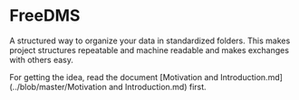 # FreeDMS
A structured way to organize your data in standardized folders. 
This makes project structures repeatable and machine readable and makes exchanges with others easy.

For getting the idea, read the document [Motivation and Introduction.md](../blob/master/Motivation and Introduction.md) first.
